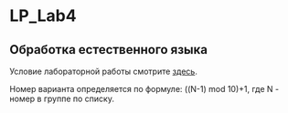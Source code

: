 # LP_Lab4
## Обработка естественного языка

Условие лабораторной работы смотрите [здесь](http://www.soshnikov.com/courses/prolog/labs/lab4.pdf).

Номер варианта определяется по формуле: ((N-1) mod 10)+1, где N - номер в группе по списку.
